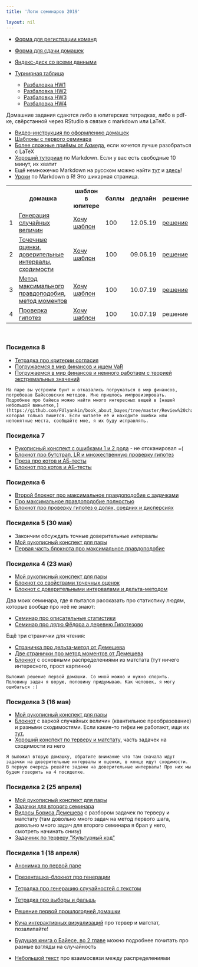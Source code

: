 ```yaml
---
title: 'Логи семинаров 2019'

layout: nil
---
```


* [Форма для регистрации команд](https://docs.google.com/forms/d/e/1FAIpQLSfW1e5wSWF42xlYxjE-XpXusxd7BMKROrdaiz2lPPio_OPsqw/viewform)
* [Форма для сдачи домашек](https://docs.google.com/forms/d/e/1FAIpQLSdfUl5-LbWXVOlNDrx6bjvuqcFvw_8c51uBgzW3_QuOnMfWYA/viewform)
* [Яндекс-диск со всеми данными](https://yadi.sk/d/IcRT058L5jXQJw)


* [Турнирная таблица](https://docs.google.com/spreadsheets/d/e/2PACX-1vQwGp7fVnD5ZJcr1XupWIKic-H2-w8mNewtGENwAeBsAiASC7wAGoeTBrPT9g9nPyftnAramCQVexNN/pubhtml?gid=1979260730&single=true)
     * [Разбаловка HW1](https://docs.google.com/spreadsheets/d/e/2PACX-1vQwGp7fVnD5ZJcr1XupWIKic-H2-w8mNewtGENwAeBsAiASC7wAGoeTBrPT9g9nPyftnAramCQVexNN/pubhtml?gid=843774289&single=true)
     * [Разбаловка HW2](https://docs.google.com/spreadsheets/d/e/2PACX-1vQwGp7fVnD5ZJcr1XupWIKic-H2-w8mNewtGENwAeBsAiASC7wAGoeTBrPT9g9nPyftnAramCQVexNN/pubhtml?gid=280494191&single=true)
     * [Разбаловка HW3](https://docs.google.com/spreadsheets/d/e/2PACX-1vQwGp7fVnD5ZJcr1XupWIKic-H2-w8mNewtGENwAeBsAiASC7wAGoeTBrPT9g9nPyftnAramCQVexNN/pubhtml?gid=1088236525&single=true)
     * [Разбаловка HW4](https://docs.google.com/spreadsheets/d/e/2PACX-1vQwGp7fVnD5ZJcr1XupWIKic-H2-w8mNewtGENwAeBsAiASC7wAGoeTBrPT9g9nPyftnAramCQVexNN/pubhtml?gid=242103847&single=true)

Домашние задания сдаются либо в юпитерских тетрадках, либо в pdf-ке, свёрстанной через RStudio в связке с markdown или LaTeX.

* [Видео-инструкция по оформлению домашек](https://yadi.sk/i/Pxp_pByP6Em9-A)
* [Шаблоны с первого семинара](https://github.com/FUlyankin/r_probability/blob/master/r_hw_shablon.zip)
* [Более сложные приёмы от Ахмеда,](https://github.com/FUlyankin/LaTeX/blob/master/Logi_2019/sem_2/R_LaTeX.zip) если хочется лучше разобраться с LaTeX
* [Хороший туториал](http://www.markdowntutorial.com/) по Markdown. Если у вас есть свободные 10 минут, их хватит
* Ещё немножечко Markdown на русском можно найти [тут](http://opp.psy.msu.ru/help.php?file=markdown.html) и [здесь](http://opp.psy.msu.ru/help.php?file=advanced_markdown.html)!
* [Уроки](http://rmarkdown.rstudio.com/) по Markdown в R! Это шикарная страница.


<table id="t01">
  <tr>
    <th> </th>
    <th> домашка </th>
    <th> шаблон в юпитере</th>
    <th> баллы </th>
    <th> дедлайн </th>
    <th> решение </th>
  </tr>
  <tr>
    <td> 1 </td>
    <td> <a href="https://nbviewer.jupyter.org/github/FUlyankin/r_probability/blob/master/end_seminars_2019/HW/HW1.ipynb" target="_blank"> Генерация случайных величин</a> </td>
    <td> <a href="https://github.com/FUlyankin/r_probability/raw/master/end_seminars_2019/HW/HW1.zip" target="_blank"> Хочу шаблон</a> </td>
    <td> 100 </td>
    <td> 12.05.19 </td>
    <td> <a href="https://nbviewer.jupyter.org/github/FUlyankin/r_probability/blob/master/end_seminars_2019/HW/HW1_solution.ipynb" target="_blank"> решение </a> </td>
  </tr>
  <tr>
    <td> 2 </td>
    <td> <a href="https://nbviewer.jupyter.org/github/FUlyankin/r_probability/blob/master/end_seminars_2019/HW/HW2.ipynb" target="_blank"> Точечные оценки, доверительные интервалы, сходимости</a> </td>
    <td> <a href="https://github.com/FUlyankin/r_probability/raw/master/end_seminars_2019/HW/HW2.zip" target="_blank"> Хочу шаблон</a> </td>
    <td> 100 </td>
    <td> 09.06.19 </td>
    <td> <a href="https://nbviewer.jupyter.org/github/FUlyankin/r_probability/blob/master/end_seminars_2019/HW/HW2_solution.ipynb" target="_blank"> решение </a> </td>
  </tr>
  <tr>
    <td> 3 </td>
      <td> <a href="https://nbviewer.jupyter.org/github/FUlyankin/r_probability/blob/master/end_seminars_2019/HW/HW3.ipynb" target="_blank"> Метод максимального правдоподобия, метод моментов</a> </td>
    <td> <a href="https://github.com/FUlyankin/r_probability/raw/master/end_seminars_2019/HW/HW3.zip" target="_blank"> Хочу шаблон</a> </td>
    <td> 100 </td>
    <td> 10.07.19 </td>
    <td> <a href="https://nbviewer.jupyter.org/github/FUlyankin/r_probability/blob/master/end_seminars_2019/HW/HW3_solution.ipynb" target="_blank"> решение </a> </td>
  </tr>
  <tr>
    <td> 4 </td>
      <td> <a href="https://nbviewer.jupyter.org/github/FUlyankin/r_probability/blob/master/end_seminars_2019/HW/HW4.ipynb" target="_blank"> Проверка гипотез</a> </td>
    <td> <a href="https://github.com/FUlyankin/r_probability/raw/master/end_seminars_2019/HW/HW4.zip" target="_blank"> Хочу шаблон</a> </td>
    <td> 100 </td>
    <td> 10.07.19 </td>
    <td> решение </td>
  </tr>
</table>

<br>

### Посиделка 8

* [Тетрадка про критерии согласия](https://nbviewer.jupyter.org/github/FUlyankin/r_probability/blob/master/end_seminars_2019/sem_8/8.1%20Критерии%20согласия.ipynb)
* [Погружаемся в мир финансов и ищем VaR](https://nbviewer.jupyter.org/github/FUlyankin/r_probability/blob/master/end_seminars_2019/sem_8/8.3%20Резкое%20погружение%20в%20финансовый%20мир.ipynb)
* [Погружаемся в мир финансов и немного работаем с теорией экстремальных значений](https://nbviewer.jupyter.org/github/FUlyankin/r_probability/blob/master/end_seminars_2019/sem_8/8.4%20Теория%20экстремальных%20значений.ipynb)

````
На паре вы устроили бунт и отказались погружаться в мир финансов, потребовав Байесовских методов. Мне пришлось импровизировать. Подробнее про байеса можно найти много интересных вещей в [нашей небольшой виньетке,](https://github.com/FUlyankin/book_about_bayes/tree/master/Review%20chapters) которая только пишется. Если читаете её и находите ошибки или непонятные места, сообщайте мне, я их буду исправлять.
````


### Посиделка 7

* [Рукописный конспект с ошибками 1 и 2 рода]( ) - не отсканировал =(
* [Блокнот про бутстрап, LR и множественную проверку гипотез](https://nbviewer.jupyter.org/github/FUlyankin/r_probability/blob/master/end_seminars_2019/sem_7/7.1%20Bootstrap%2C%20LR%2C%20multiply%20testing.ipynb)
* [Преза про котов и АБ-тесты](https://nbviewer.jupyter.org/github/FUlyankin/r_probability/blob/master/end_seminars_2019/sem_7/7.2%20presa_AB/7.1_presa_AB.html#/)
* [Блокнот про котов и АБ-тесты](https://nbviewer.jupyter.org/github/FUlyankin/r_probability/blob/master/end_seminars_2019/sem_7/7.2%20Котики%2C%20печеньки%20и%20AБ%20тесты.ipynb)

### Посиделка 6

* [Второй блокнот про максимальное правдоподобие с задачками](https://nbviewer.jupyter.org/github/FUlyankin/r_probability/blob/master/end_seminars_2019/sem_5/5.2%20Maximum%20likelihood_tasks.ipynb)
* [Про максимальное правдоподобие полностью](https://nbviewer.jupyter.org/github/FUlyankin/r_probability/blob/master/end_seminars_2019/sem_5/5.%20Maximum%20likelihood_full.ipynb)
* [Блокнот про проверку гипотез о долях, средних и дисперсиях](https://nbviewer.jupyter.org/github/FUlyankin/r_probability/blob/master/end_seminars_2019/sem_6/6.%20Гипотезы%20о%20долях%2C%20средних%20и%20дисперсиях.ipynb)

### Посиделка 5 (30 мая)

* Закончим обсуждать точные доверительные интервалы
* [Мой рукописный конспект для пары](https://github.com/FUlyankin/r_probability/blob/master/end_seminars_2019/sem_5/consp_5.pdf)
* [Первая часть блокнота про максимальное правдоподобие](https://nbviewer.jupyter.org/github/FUlyankin/r_probability/blob/master/end_seminars_2019/sem_5/5.1%20Maximum%20likelihood_m%26ms.ipynb)


### Посиделка 4 (23 мая)

* [Мой рукописный конспект для пары](https://github.com/FUlyankin/r_probability/blob/master/end_seminars_2019/sem_4/consp_4.pdf)
* [Блокнот со свойствами точечных оценок](https://nbviewer.jupyter.org/github/FUlyankin/r_probability/blob/master/end_seminars_2019/sem_4/4.1%20estimates.ipynb)
* [Блокнот с доверительными интервалами и дельта-методом](https://nbviewer.jupyter.org/github/FUlyankin/r_probability/blob/master/end_seminars_2019/sem_4/4.2%20confidence_intervals.ipynb)

Два моих семинара, где я пытался рассказать про статистику людям, которые вообще про неё не знают:

* [Семинар про описательные статистики](https://github.com/FUlyankin/r_probability/blob/master/end_seminars_2019/sem_4/sem_preFedor.pdf)
* [Семинар про дядю Фёдора а деревню Гипотезово](https://github.com/FUlyankin/r_probability/blob/master/end_seminars_2019/sem_4/sem_Fedor.pdf)

Ещё три странички для чтения:

* [Страничка про дельта-метод от Демешева](https://github.com/bdemeshev/pr201/blob/master/delta_method/delta_method.pdf)
* [Две странички про метод моментов от Демешева](https://github.com/bdemeshev/pr201/raw/master/meth_moments/meth_moments_main.pdf)
* [Блокнот](https://nbviewer.jupyter.org/github/FUlyankin/r_probability/blob/master/end_seminars_2019/sem_3/3.2%20matstat_distributions.ipynb) с основными распределениями из матстата (тут ничего интересного, прост картинки)

````
Выложил решение первой домашки. Со мной можно и нужно спорить. Половину задач я ворую, половину придумываю. Как человек, я могу ошибаться :)
````


### Посиделка 3 (16 мая)

* [Мой рукописный конспект для пары](https://github.com/FUlyankin/r_probability/blob/master/end_seminars_2019/sem_3/consp_3.pdf)
* [Блокнот](https://nbviewer.jupyter.org/github/FUlyankin/r_probability/blob/master/end_seminars_2019/sem_3/3.1%20varka_and_converg.ipynb) с варкой случайных величин (квантильное преобразование) и разными сходимостями. Если какие-то гифки не работают, ищи их [тут.](https://github.com/FUlyankin/r_probability/tree/master/end_seminars_2019/gif_creator)
* [Хороший конспект по терверу и матстату,](https://www.probabilitycourse.com/chapter7/7_2_0_convergence_of_random_variables.php) часть задачек на сходимости из него

````
Я выложил вторую домашку, обратите внимание что там сначала идут задачки на доверительные интервалы и оценки, в конце идут сходимости. В первую очередь решайте задачи на доверительные интервалы! Про них мы будем говорить на 4 посиделке.
````

### Посиделка 2 (25 апреля)

* [Мой рукописный конспект для пары](https://github.com/FUlyankin/r_probability/blob/master/end_seminars_2019/sem_2/consp_2.pdf)
* [Задачки для второго семинара](https://github.com/FUlyankin/r_probability/blob/master/end_seminars_2019/sem_2/sem_2.pdf)
* [Видосы Бориса Демешева](https://vimeo.com/album/2521777) с разбором задачек по терверу и матстату (там довольно много задач на метод первого шага, довольно много задач для второго семинара я брал у него, смотреть начинать снизу)
* [Задачник по терверу "Культурный код"](https://github.com/bdemeshev/probability_dna)


### Посиделка 1 (18 апреля)

* [Анонимка по первой паре](https://docs.google.com/forms/d/e/1FAIpQLSd3eKTmWJCH_VLsPRELgr1VPs5OlUcRhFN514rz4d6M5BGMhw/viewform)
* [Презенташка-блокнот про генерации](https://nbviewer.jupyter.org/github/FUlyankin/r_probability/blob/master/end_seminars_2019/sem_1/presa_intro/1.%20Intro%2Cgeneration.ipynb)
* [Тетрадка про генерацию случайностей с текстом](https://nbviewer.jupyter.org/github/FUlyankin/r_probability/blob/master/end_seminars_2019/sem_1/1.1%20Distributions.ipynb)
* [Тетрадка про выборы и фальшь](https://nbviewer.jupyter.org/github/FUlyankin/r_probability/blob/master/end_seminars_2019/sem_1/1.2%20Elections.ipynb)
* [Решение первой прошлогодней домашки](https://nbviewer.jupyter.org/github/FUlyankin/r_probability/blob/master/end_seminars/sem_1/HW_1_solution.ipynb)

* [Куча интерактивных визуализаций](https://seeing-theory.brown.edu/index.html) про тервер и матстат, позалипайте!
* [Будущая книга о Байесе, во 2 главе](https://github.com/FUlyankin/book_about_bayes/tree/master/Review%20chapters) можно подробнее почитать про разные взгляды на случайность
* [Небольшой текст](http://www.math.wm.edu/~leemis/2008amstat.pdf) про взаимосвязи между распределениями
